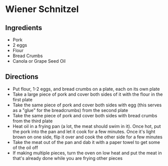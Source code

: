 # Wiener Schnitzel

## Ingredients
* Pork
* 2 eggs
* Flour
* Bread Crumbs
* Canola or Grape Seed Oil

## Directions
* Put flour, 1-2 eggs, and bread crumbs on a plate, each on its own plate
* Take a large piece of pork and cover both sides of it with the flour in the first plate
* Take the same piece of pork and cover both sides with egg (this serves as a "glue" for the breadcrumbs) from the second plate
* Take the same piece of pork and cover both sides with bread crumbs from the third plate
* Heat oil in a frying pan (a lot, the meat should swim in it). Once hot, put the pork into the pan and let it cook for a few minutes. Once it's light brown on one side, flip it over and cook the other side for a few minutes
* Take the meat out of the pan and dab it with a paper towel to get some of the oil off
* If making multiple pieces, turn the oven on low heat and put the meat in that's already done while you are frying other pieces
